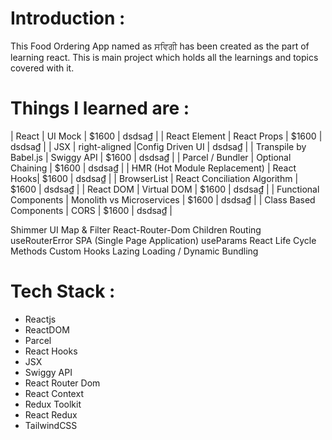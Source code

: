# Introduction :

This Food Ordering App named as ਸਵਿਗੀ has been created as the part of learning react. This is main project which holds all the learnings and topics covered with it.

# Things I learned are :

| React | UI Mock | $1600 | dsdsa₫ |
| React Element | React Props | $1600 | dsdsa₫ |
| JSX | right-aligned |Config Driven UI | dsdsa₫ |
| Transpile by Babel.js | Swiggy API | $1600 | dsdsa₫ |
| Parcel / Bundler | Optional Chaining | $1600 | dsdsa₫ |
| HMR (Hot Module Replacement) | React Hooks| $1600 | dsdsa₫ |
| BrowserList | React Conciliation Algorithm | $1600 | dsdsa₫ |
| React DOM | Virtual DOM | $1600 | dsdsa₫ |
| Functional Components | Monolith vs Microservices | $1600 | dsdsa₫ |
| Class Based Components | CORS | $1600 | dsdsa₫ |

Shimmer UI
Map & Filter
React-Router-Dom
Children Routing
useRouterError
SPA (Single Page Application)
useParams
React Life Cycle Methods
Custom Hooks
Lazing Loading / Dynamic Bundling





# Tech Stack :

- Reactjs
- ReactDOM
- Parcel
- React Hooks
- JSX
- Swiggy API
- React Router Dom
- React Context
- Redux Toolkit
- React Redux
- TailwindCSS

